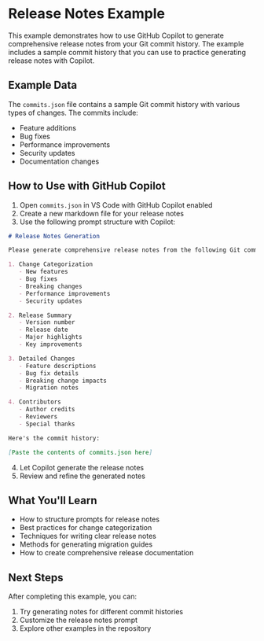 # Release Notes Example

This example demonstrates how to use GitHub Copilot to generate comprehensive release notes from your Git commit history. The example includes a sample commit history that you can use to practice generating release notes with Copilot.

## Example Data

The `commits.json` file contains a sample Git commit history with various types of changes. The commits include:
- Feature additions
- Bug fixes
- Performance improvements
- Security updates
- Documentation changes

## How to Use with GitHub Copilot

1. Open `commits.json` in VS Code with GitHub Copilot enabled
2. Create a new markdown file for your release notes
3. Use the following prompt structure with Copilot:

```markdown
# Release Notes Generation

Please generate comprehensive release notes from the following Git commit history. Focus on:

1. Change Categorization
   - New features
   - Bug fixes
   - Breaking changes
   - Performance improvements
   - Security updates

2. Release Summary
   - Version number
   - Release date
   - Major highlights
   - Key improvements

3. Detailed Changes
   - Feature descriptions
   - Bug fix details
   - Breaking change impacts
   - Migration notes

4. Contributors
   - Author credits
   - Reviewers
   - Special thanks

Here's the commit history:

[Paste the contents of commits.json here]
```

4. Let Copilot generate the release notes
5. Review and refine the generated notes

## What You'll Learn

- How to structure prompts for release notes
- Best practices for change categorization
- Techniques for writing clear release notes
- Methods for generating migration guides
- How to create comprehensive release documentation

## Next Steps

After completing this example, you can:
1. Try generating notes for different commit histories
2. Customize the release notes prompt
3. Explore other examples in the repository 